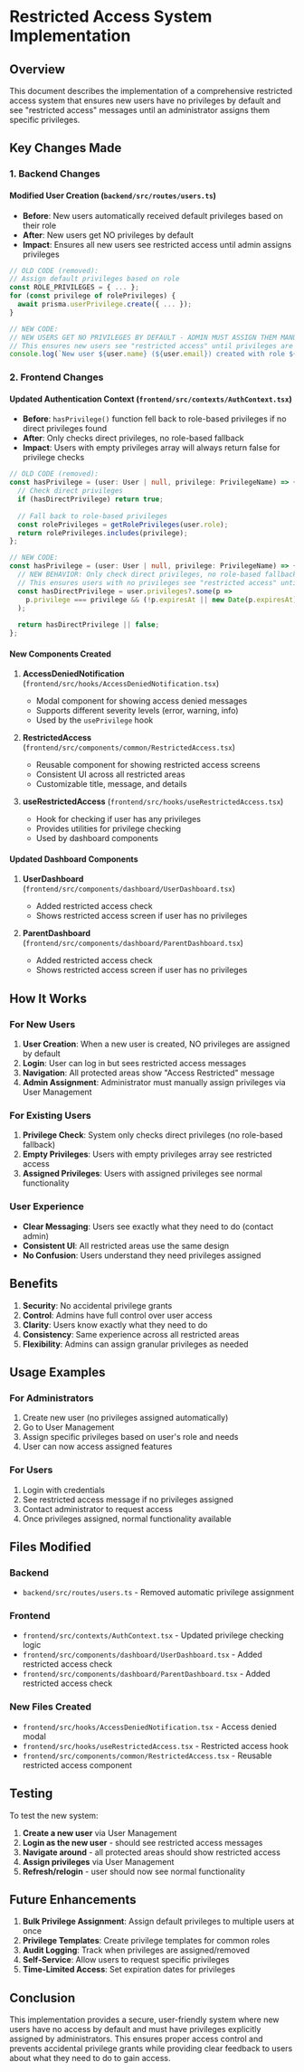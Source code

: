 # Restricted Access System Implementation

## Overview
This document describes the implementation of a comprehensive restricted access system that ensures new users have no privileges by default and see "restricted access" messages until an administrator assigns them specific privileges.

## Key Changes Made

### 1. Backend Changes

#### Modified User Creation (`backend/src/routes/users.ts`)
- **Before**: New users automatically received default privileges based on their role
- **After**: New users get NO privileges by default
- **Impact**: Ensures all new users see restricted access until admin assigns privileges

```typescript
// OLD CODE (removed):
// Assign default privileges based on role
const ROLE_PRIVILEGES = { ... };
for (const privilege of rolePrivileges) {
  await prisma.userPrivilege.create({ ... });
}

// NEW CODE:
// NEW USERS GET NO PRIVILEGES BY DEFAULT - ADMIN MUST ASSIGN THEM MANUALLY
// This ensures new users see "restricted access" until privileges are assigned
console.log(`New user ${user.name} (${user.email}) created with role ${user.role} - NO privileges assigned by default`);
```

### 2. Frontend Changes

#### Updated Authentication Context (`frontend/src/contexts/AuthContext.tsx`)
- **Before**: `hasPrivilege()` function fell back to role-based privileges if no direct privileges found
- **After**: Only checks direct privileges, no role-based fallback
- **Impact**: Users with empty privileges array will always return false for privilege checks

```typescript
// OLD CODE (removed):
const hasPrivilege = (user: User | null, privilege: PrivilegeName) => {
  // Check direct privileges
  if (hasDirectPrivilege) return true;
  
  // Fall back to role-based privileges
  const rolePrivileges = getRolePrivileges(user.role);
  return rolePrivileges.includes(privilege);
};

// NEW CODE:
const hasPrivilege = (user: User | null, privilege: PrivilegeName) => {
  // NEW BEHAVIOR: Only check direct privileges, no role-based fallback
  // This ensures users with no privileges see "restricted access" until admin assigns them
  const hasDirectPrivilege = user.privileges?.some(p => 
    p.privilege === privilege && (!p.expiresAt || new Date(p.expiresAt) > new Date())
  );
  
  return hasDirectPrivilege || false;
};
```

#### New Components Created

1. **AccessDeniedNotification** (`frontend/src/hooks/AccessDeniedNotification.tsx`)
   - Modal component for showing access denied messages
   - Supports different severity levels (error, warning, info)
   - Used by the `usePrivilege` hook

2. **RestrictedAccess** (`frontend/src/components/common/RestrictedAccess.tsx`)
   - Reusable component for showing restricted access screens
   - Consistent UI across all restricted areas
   - Customizable title, message, and details

3. **useRestrictedAccess** (`frontend/src/hooks/useRestrictedAccess.tsx`)
   - Hook for checking if user has any privileges
   - Provides utilities for privilege checking
   - Used by dashboard components

#### Updated Dashboard Components

1. **UserDashboard** (`frontend/src/components/dashboard/UserDashboard.tsx`)
   - Added restricted access check
   - Shows restricted access screen if user has no privileges

2. **ParentDashboard** (`frontend/src/components/dashboard/ParentDashboard.tsx`)
   - Added restricted access check
   - Shows restricted access screen if user has no privileges

## How It Works

### For New Users
1. **User Creation**: When a new user is created, NO privileges are assigned by default
2. **Login**: User can log in but sees restricted access messages
3. **Navigation**: All protected areas show "Access Restricted" message
4. **Admin Assignment**: Administrator must manually assign privileges via User Management

### For Existing Users
1. **Privilege Check**: System only checks direct privileges (no role-based fallback)
2. **Empty Privileges**: Users with empty privileges array see restricted access
3. **Assigned Privileges**: Users with assigned privileges see normal functionality

### User Experience
- **Clear Messaging**: Users see exactly what they need to do (contact admin)
- **Consistent UI**: All restricted areas use the same design
- **No Confusion**: Users understand they need privileges assigned

## Benefits

1. **Security**: No accidental privilege grants
2. **Control**: Admins have full control over user access
3. **Clarity**: Users know exactly what they need to do
4. **Consistency**: Same experience across all restricted areas
5. **Flexibility**: Admins can assign granular privileges as needed

## Usage Examples

### For Administrators
1. Create new user (no privileges assigned automatically)
2. Go to User Management
3. Assign specific privileges based on user's role and needs
4. User can now access assigned features

### For Users
1. Login with credentials
2. See restricted access message if no privileges assigned
3. Contact administrator to request access
4. Once privileges assigned, normal functionality available

## Files Modified

### Backend
- `backend/src/routes/users.ts` - Removed automatic privilege assignment

### Frontend
- `frontend/src/contexts/AuthContext.tsx` - Updated privilege checking logic
- `frontend/src/components/dashboard/UserDashboard.tsx` - Added restricted access check
- `frontend/src/components/dashboard/ParentDashboard.tsx` - Added restricted access check

### New Files Created
- `frontend/src/hooks/AccessDeniedNotification.tsx` - Access denied modal
- `frontend/src/hooks/useRestrictedAccess.tsx` - Restricted access hook
- `frontend/src/components/common/RestrictedAccess.tsx` - Reusable restricted access component

## Testing

To test the new system:

1. **Create a new user** via User Management
2. **Login as the new user** - should see restricted access messages
3. **Navigate around** - all protected areas should show restricted access
4. **Assign privileges** via User Management
5. **Refresh/relogin** - user should now see normal functionality

## Future Enhancements

1. **Bulk Privilege Assignment**: Assign default privileges to multiple users at once
2. **Privilege Templates**: Create privilege templates for common roles
3. **Audit Logging**: Track when privileges are assigned/removed
4. **Self-Service**: Allow users to request specific privileges
5. **Time-Limited Access**: Set expiration dates for privileges

## Conclusion

This implementation provides a secure, user-friendly system where new users have no access by default and must have privileges explicitly assigned by administrators. This ensures proper access control and prevents accidental privilege grants while providing clear feedback to users about what they need to do to gain access.
